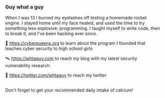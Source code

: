 ### Guy what a guy

When I was 13 I burned my eyelashes off testing a homemade rocket engine. I stayed home until my face healed, and used the time to try something less explosive: programming. I taught myself to write code, then to break it, and I’ve been hacking ever since. 

👑 https://cyberqueens.org to learn about the program I founded that teaches cyber security to high school girls

🛰 https://whtaguy.com to reach my blog with my latest security vulnerability research

🐤 https://twitter.com/whtaguy to reach my twitter 

<br>
Don't forget to get your recommended daily intake of calcium!

<!--
**guywhataguy/guywhataguy** is a ✨ _special_ ✨ repository because its `README.md` (this file) appears on your GitHub profile.

Here are some ideas to get you started:

- 🔭 I’m currently working on ...
- 🌱 I’m currently learning ...
- 👯 I’m looking to collaborate on ...
- 🤔 I’m looking for help with ...
- 💬 Ask me about ...
- 📫 How to reach me: ...
- 😄 Pronouns: ...
- ⚡ Fun fact: ...
-->
